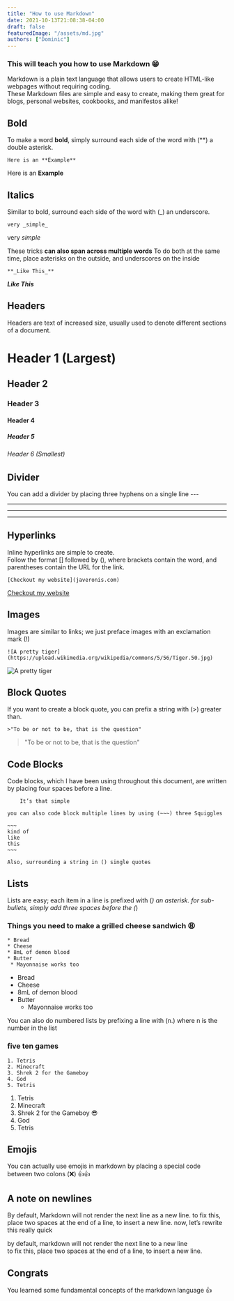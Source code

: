 ```yaml
---
title: "How to use Markdown"
date: 2021-10-13T21:08:38-04:00
draft: false
featuredImage: "/assets/md.jpg"
authors: ["Dominic"]
---
```

### This will teach you how to use Markdown :grin:

Markdown is a plain text language that allows users to create HTML-like webpages without requiring coding.  
These Markdown files are simple and easy to create, making them great for blogs, personal websites, cookbooks, and manifestos alike!


## Bold  
To make a word **bold**, simply surround each side of the word with (**) a double asterisk.

    Here is an **Example**
Here is an **Example**

## Italics  
Similar to bold, surround each side of the word with (_) an underscore.

    very _simple_
very _simple_

These tricks **can also span across multiple words**
To do both at the same time, place asterisks on the outside, and underscores on the inside

    **_Like This_**
**_Like This_**

## Headers

Headers are text of increased size, usually used to denote different sections of a document.

# Header 1 (Largest)
## Header 2 
### Header 3
#### Header 4
##### Header 5
###### Header 6 (Smallest)

## Divider

You can add a divider by placing three hyphens on a single line ---

---
---
---

## Hyperlinks

Inline hyperlinks are simple to create.  
Follow the format [] followed by (), where brackets contain the word, and parentheses contain the URL for the link.

    [Checkout my website](javeronis.com)
     
[Checkout my website](javeronis.com)



## Images

Images are similar to links; we just preface images with an exclamation mark (!)

    ![A pretty tiger](https://upload.wikimedia.org/wikipedia/commons/5/56/Tiger.50.jpg)

![A pretty tiger](https://upload.wikimedia.org/wikipedia/commons/5/56/Tiger.50.jpg)

## Block Quotes

If you want to create a block quote, you can prefix a string with (>) greater than.

    >"To be or not to be, that is the question"
    
>"To be or not to be, that is the question"

## Code Blocks

Code blocks, which I have been using throughout this document, are written by placing four spaces before a line.

        It’s that simple

    you can also code block multiple lines by using (~~~) three Squiggles

    ~~~
    kind of  
    like  
    this  
    ~~~

    Also, surrounding a string in () single quotes

## Lists

Lists are easy; each item in a line is prefixed with (*) an asterisk.
for sub-bullets, simply add three spaces before the (*)

### Things you need to make a grilled cheese sandwich :weary:

~~~
* Bread
* Cheese
* 8mL of demon blood
* Butter
 * Mayonnaise works too
~~~

* Bread
* Cheese
* 8mL of demon blood
* Butter
   * Mayonnaise works too

You can also do numbered lists by prefixing a line with (n.) where n is the number in the list
### five ten games

~~~
1. Tetris
2. Minecraft
3. Shrek 2 for the Gameboy
4. God
5. Tetris
~~~

1. Tetris
2. Minecraft
3. Shrek 2 for the Gameboy :sunglasses:
4. God
5. Tetris

## Emojis
You can actually use emojis in markdown by placing a special code between two colons (:x:)
:+1::+1:

## A note on newlines

By default, Markdown will not render the next line as a new line.
to fix this, place two spaces at the end of a line, to insert a new line.
now, let’s rewrite this really quick

by default, markdown will not render the next line to a new line  
to fix this, place two spaces at the end of a line, to insert a new line.  


## Congrats

You learned some fundamental concepts of the markdown language :+1:
